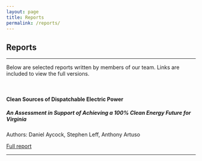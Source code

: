 ```yaml
---
layout: page
title: Reports
permalink: /reports/
---
```

## Reports
***

Below are selected reports written by members of our team. Links are included to view the full versions.

<br/>

#### __Clean Sources of Dispatchable Electric Power__
##### *An Assessment in Support of Achieving a 100% Clean Energy Future for Virginia*

Authors: Daniel Aycock, Stephen Leff, Anthony Artuso

[Full report](/cleanenergyva.github.io/reports/cleansourcesofdispatchableelectricpower/)

***

